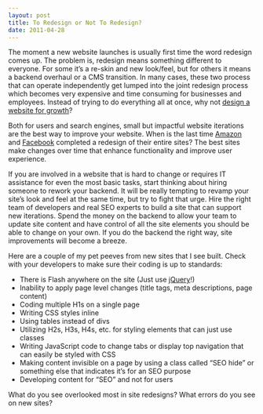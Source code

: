 ```yaml
---
layout: post
title: To Redesign or Not To Redesign?
date: 2011-04-28
---
```


The moment a new website launches is usually first time the word redesign comes up. The problem is, redesign means something different to everyone. For some it’s a re-skin and new look/feel, but for others it means a backend overhaul or a CMS transition. In many cases, these two process that can operate independently get lumped into the joint redesign process which becomes very expensive and time consuming for businesses and employees. Instead of trying to do everything all at once, why not [design a website for growth](https://www.searchdiscovery.com/blog/designing-a-website-for-growth/)?

Both for users and search engines, small but impactful website iterations are the best way to improve your website. When is the last time [Amazon](https://www.amazon.com/) and [Facebook](https://www.facebook.com/) completed a redesign of their entire sites? The best sites make changes over time that enhance functionality and improve user experience.

If you are involved in a website that is hard to change or requires IT assistance for even the most basic tasks, start thinking about hiring someone to rework your backend. It will be really tempting to revamp your site’s look and feel at the same time, but try to fight that urge. Hire the right team of developers and real SEO experts to build a site that can support new iterations. Spend the money on the backend to allow your team to update site content and have control of all the site elements you should be able to change on your own. If you do the backend the right way, site improvements will become a breeze.

Here are a couple of my pet peeves from new sites that I see built. Check with your developers to make sure their coding is up to standards:

* There is Flash anywhere on the site (Just use [jQuery](https://jquery.com/)!)
* Inability to apply page level changes (title tags, meta descriptions, page content)
* Coding multiple H1s on a single page
* Writing CSS styles inline
* Using tables instead of divs
* Utilizing H2s, H3s, H4s, etc. for styling elements that can just use classes
* Writing JavaScript code to change tabs or display top navigation that can easily be styled with CSS
* Making content invisible on a page by using a class called “SEO hide” or something else that indicates it’s for an SEO purpose
* Developing content for “SEO” and not for users

What do you see overlooked most in site redesigns? What errors do you see on new sites?